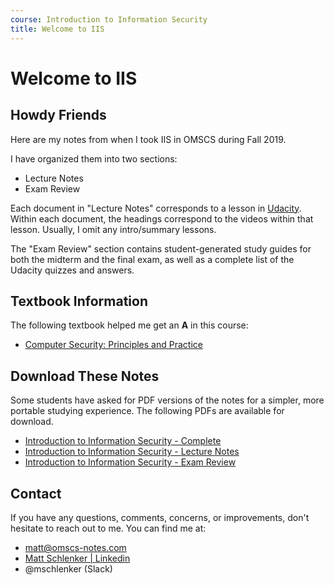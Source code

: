 ```yaml
---
course: Introduction to Information Security
title: Welcome to IIS
---
```


# Welcome to IIS

## Howdy Friends

Here are my notes from when I took IIS in OMSCS during Fall 2019.

I have organized them into two sections:

- Lecture Notes
- Exam Review

Each document in "Lecture Notes" corresponds to a lesson in
[Udacity](https://classroom.udacity.com/courses/ud459). Within each document,
the headings correspond to the videos within that lesson. Usually, I omit any
intro/summary lessons.

The "Exam Review" section contains student-generated study guides for both the
midterm and the final exam, as well as a complete list of the Udacity quizzes
and answers.

## Textbook Information

The following textbook helped me get an **A** in this course:

- [Computer Security: Principles and Practice](https://amzn.to/3d8YPc9)

## Download These Notes

Some students have asked for PDF versions of the notes for a simpler, more
portable studying experience. The following PDFs are available for download.

- [Introduction to Information Security - Complete](https://payhip.com/b/51wH
  'The complete set of IIS notes, including lecture notes and exam review
  materials.')
- [Introduction to Information Security - Lecture
  Notes](https://payhip.com/b/X1j0 'The complete set of IIS lecture notes,
  covering content from all twenty-one lectures.')
- [Introduction to Information Security - Exam Review](https://payhip.com/b/34Xw
  'The complete set of IIS exam review notes, containing all Udacity quizzes as
  well as study material for the midterm and final exams.')

## Contact

If you have any questions, comments, concerns, or improvements, don't hesitate
to reach out to me. You can find me at:

- [matt@omscs-notes.com](mailto:matt@omscs-notes.com)
- [Matt Schlenker \| Linkedin](https://www.linkedin.com/in/matthew-schlenker/)
- @mschlenker \(Slack\)
